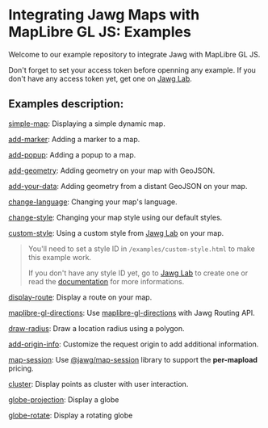 # Integrating Jawg Maps with MapLibre GL JS: Examples

Welcome to our example repository to integrate Jawg with MapLibre GL JS.

Don't forget to set your access token before openning any example.
If you don't have any access token yet, get one on [Jawg Lab](https://jawg.io/lab).

## Examples description:

[simple-map](./examples/simple-map.html): Displaying a simple dynamic map.

[add-marker](./examples/add-marker.html): Adding a marker to a map.

[add-popup](./examples/add-popup.html): Adding a popup to a map.

[add-geometry](./examples/add-geometry.html): Adding geometry on your map with GeoJSON.

[add-your-data](./examples/add-your-data.html): Adding geometry from a distant GeoJSON on your map.

[change-language](./examples/change-language.html): Changing your map's language.

[change-style](./examples/change-style.html): Changing your map style using our default styles.

[custom-style](./examples/custom-style.html): Using a custom style from [Jawg Lab](https://jawg.io/lab) on your map.

> You'll need to set a style ID in `/examples/custom-style.html` to make this example work.
>
> If you don't have any style ID yet, go to [Jawg Lab](https://jawg.io/lab/styles) to create one or read the [documentation](https://jawg.io/docs/maps#get-custom-style-id) for more informations.

[display-route](./examples/display-route.html): Display a route on your map.

[maplibre-gl-directions](./examples/maplibre-gl-directions.html): Use [maplibre-gl-directions](https://github.com/maplibre/maplibre-gl-directions) with Jawg Routing API.

[draw-radius](./examples/draw-radius.html): Draw a location radius using a polygon.

[add-origin-info](./examples/add-origin-info.html): Customize the request origin to add additional information.

[map-session](./examples/map-session.html): Use [@jawg/map-session](https://www.npmjs.com/package/@jawg/map-session) library to support the **per-mapload** pricing.

[cluster](./examples/cluster.html): Display points as cluster with user interaction.

[globe-projection](./examples/globe-projection.html): Display a globe

[globe-rotate](./examples/globe-rotate.html): Display a rotating globe